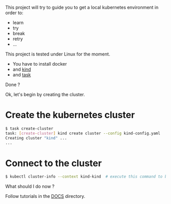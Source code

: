 This project will try to guide you to get a local kubernetes environment in order to:

* learn
* try
* break
* retry
* ...


This project is tested under Linux for the moment.


* You have to install docker
* and [kind](https://kind.sigs.k8s.io/)
* and [task](https://taskfile.dev/)

Done ?

Ok, let's begin by creating the cluster.

# Create the kubernetes cluster

```bash
$ task create-cluster
task: [create-cluster] kind create cluster --config kind-config.yaml
Creating cluster "kind" ...
...
```

# Connect to the cluster

```bash
$ kubectl cluster-info --context kind-kind  # execute this command to be able to contact the kubernetes cluster
```

What should I do now ?

Follow tutorials in the [DOCS](DOCS) directory.
